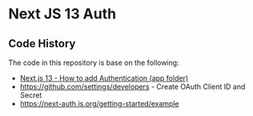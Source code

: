 # Next JS 13 Auth

## Code History

The code in this repository is base on the following:

- [Next.js 13 - How to add Authentication (app folder)](https://youtu.be/DfIDr2jCkHo)
- https://github.com/settings/developers - Create OAuth Client ID and Secret
- https://next-auth.js.org/getting-started/example

